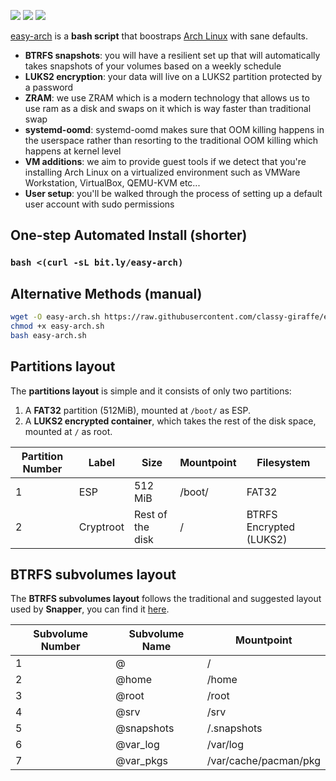 ![](https://img.shields.io/github/license/classy-giraffe/easy-arch?label=License)
![](https://img.shields.io/github/stars/classy-giraffe/easy-arch?label=Stars)
![](https://img.shields.io/github/forks/classy-giraffe/easy-arch?label=Forks)

[easy-arch](https://github.com/classy-giraffe/easy-arch) is a **bash script** that boostraps [Arch Linux](https://archlinux.org/) with sane defaults.

- **BTRFS snapshots**: you will have a resilient set up that will automatically takes snapshots of your volumes based on a weekly schedule
- **LUKS2 encryption**: your data will live on a LUKS2 partition protected by a password
- **ZRAM**: we use ZRAM which is a modern technology that allows us to use ram as a disk and swaps on it which is way faster than traditional swap
- **systemd-oomd**: systemd-oomd makes sure that OOM killing happens in the userspace rather than resorting to the traditional OOM killing which happens at kernel level
- **VM additions**: we aim to provide guest tools if we detect that you're installing Arch Linux on a virtualized environment such as VMWare Workstation, VirtualBox, QEMU-KVM etc...
- **User setup**: you'll be walked through the process of setting up a default user account with sudo permissions

## One-step Automated Install (shorter)

### `bash <(curl -sL bit.ly/easy-arch)`

## Alternative Methods (manual)

```bash 
wget -O easy-arch.sh https://raw.githubusercontent.com/classy-giraffe/easy-arch/main/easy-arch.sh
chmod +x easy-arch.sh
bash easy-arch.sh
```

## Partitions layout 

The **partitions layout** is simple and it consists of only two partitions:
1. A **FAT32** partition (512MiB), mounted at `/boot/` as ESP.
2. A **LUKS2 encrypted container**, which takes the rest of the disk space, mounted at `/` as root.

| Partition Number | Label     | Size              | Mountpoint     | Filesystem              |
|------------------|-----------|-------------------|----------------|-------------------------|
| 1                | ESP       | 512 MiB           | /boot/         | FAT32                   |
| 2                | Cryptroot | Rest of the disk  | /              | BTRFS Encrypted (LUKS2) |

## BTRFS subvolumes layout

The **BTRFS subvolumes layout** follows the traditional and suggested layout used by **Snapper**, you can find it [here](https://wiki.archlinux.org/index.php/Snapper#Suggested_filesystem_layout).

| Subvolume Number | Subvolume Name | Mountpoint                    |
|------------------|----------------|-------------------------------|
| 1                | @              | /                             |
| 2                | @home          | /home                         |
| 3                | @root          | /root                         |
| 4                | @srv           | /srv                          |
| 5                | @snapshots     | /.snapshots                   |
| 6                | @var_log       | /var/log                      |
| 7                | @var_pkgs      | /var/cache/pacman/pkg         |
